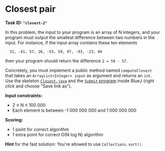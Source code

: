 Closest pair
============

**Task ID: `"closest-2"`**

In this problem, the input to your program is an array of N integers,
and your program must output the smallest difference between two numbers in the input.
For instance, if the input array contains these ten elements
```
  31, -41, 57, 26, -53, 59, 97, -93, -23, 84
```
then your program should return the difference `2 = 59 - 57`.

Concretely, you must implement a public method named
`computeClosest` that takes an `ArrayList<Integer> input` as argument
and returns an `int`.
Use the skeleton
<a href="https://github.com/Mortal/csaudk-submitj/raw/master/tasks/closest/Closest.java">
`Closest.java`</a>
and the
<a href="https://github.com/Mortal/csaudk-submitj/raw/master/Submit.java">
`Submit` program</a>
inside BlueJ (right click and choose "Save link as").

**Input constraints:**

  * 2 ≤ N ≤ 100 000
  * Each element is between -1 000 000 000 and 1 000 000 000

**Scoring:**

  * 1 point for correct algorithm
  * 1 extra point for correct O(N log N) algorithm

**Hint** for the fast solution: You're allowed to use `Collections.sort()`.

